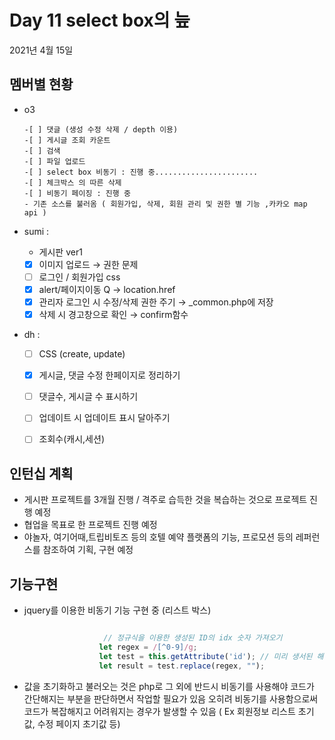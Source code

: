 
# Day  11 select box의 늪


2021년 4월 15일

## 멤버별 현황
 - o3 

       -[ ] 댓글 (생성 수정 삭제 / depth 이용)
       -[ ] 게시글 조회 카운트
       -[ ] 검색
       -[ ] 파일 업로드
       -[ ] select box 비동기 : 진행 중.......................
       -[ ] 체크박스 의 따른 삭제
       -[ ] 비동기 페이징 : 진행 중
       - 기존 소스를 불러옴 ( 회원가입, 삭제, 회원 관리 및 권한 별 기능 ,카카오 map api )

 - sumi : 

      - 게시판 ver1
      - [x]  이미지 업로드  → 권한 문제
      - [ ]  로그인 / 회원가입 css
      - [x]  alert/페이지이동 Q  → location.href
      - [x]  관리자 로그인 시 수정/삭제 권한 주기 → _common.php에 저장
      - [x]  삭제 시 경고창으로 확인 → confirm함수

 - dh :


      - [ ]  CSS (create, update)
      - [x]  게시글, 댓글 수정 한페이지로 정리하기
      - [ ]  댓글수, 게시글 수 표시하기
      - [ ]  업데이트 시 업데이트 표시 달아주기
      - [ ]  조회수(캐시,세션)
            

## 인턴십 계획

- 게시판 프로젝트를 3개월 진행 / 격주로 습득한 것을 복습하는 것으로 프로젝트 진행 예정
- 협업을 목표로 한 프로젝트 진행 예정
- 야놀자, 여기어때,트립비토즈 등의 호텔 예약 플랫폼의 기능, 프로모션 등의 레퍼런스를 참조하여 기획, 구현 예정


## 기능구현

- jquery를 이용한 비동기 기능 구현 중 (리스트 박스) 

```javascript

                     // 정규식을 이용한 생성된 ID의 idx 숫자 가져오기
                    let regex = /[^0-9]/g;
                    let test = this.getAttribute('id'); // 미리 생서된 해당 orw의 id 정규식을 통해 리플레이스 
                    let result = test.replace(regex, "");


```

- 값을 초기화하고 불러오는 것은 php로  그 외에 반드시 비동기를 사용해야 코드가 간단해지는 부분을 판단하면서 작업할 필요가 있음 오히려 비동기를 사용함으로써 코드가 복잡해지고 어려워지는 경우가 발생할 수 있음 ( Ex 회원정보 리스트 초기값, 수정 페이지 초기값 등)
